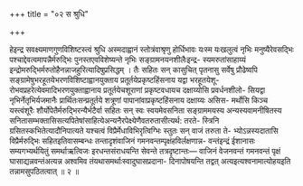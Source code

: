 +++
title = "०२ स श्रुधि"

+++

हेइन्द्र सवक्ष्यमाणगुणविशिष्टस्त्वं श्रुधि अस्मदाह्वानं स्तोत्रंवाश्रृणु होर्धिभावः यःस्म यःखलुत्वं नृभिः मनुष्यैरेवसद्भिः पश्चाद्देवत्वमापन्नैर्मरुद्भिः पुनस्तएवविशेष्यन्ते नृभिः सङ्ग्रामनयनशीलैःइन्द्र- स्यमरुतांसाहाय्यं इन्द्रोमरुद्भिर्मरुतोहैनन्नाजहुरित्यादिषुप्रसिद्धम् । तैः सहितः सन् कासुचित् पृतनासु सर्वेषु प्रौढेष्वपि सङ्ग्रामेषुभरहूतयेभरणविशिष्टाह्वानयुक्ताय प्रतूर्तयेप्रकृष्टहिंसनाय यद्वा भरहूतयेशू- रोभवप्रहरेत्येवमादिभरणयुक्ताह्वानाय प्रतूर्तयेचशूराणां प्रकृष्टवधायच दक्षाय्योसि प्रवर्धनशीलो- सियद्वा नृभिर्नेतृभिर्यजमानैः प्रार्थितःसन्प्रतूर्तये शत्रूणां पापानांवाप्रकृष्टहिंसनाय दक्षाय्यः असिस- मर्थोसि किञ्च यस्त्वंशूरैः शौर्योपेतैर्मरुद्भिरन्यैर्भटैर्वा सहितः सन् स्वः स्वयमेवसनिता सङ्ग्राममयस्य अन्यस्यवामनीषितस्य सनितासम्भक्तासिसत्यपितेषांसाहित्येअन्यनैरपेक्ष्येणैवतरुतासीत्यर्थ: तरते- स्त्रिनि ग्रसितस्कभितेत्यादौनिपात्यते यश्चत्वं विप्रैर्मेधाविभिरृत्विग्भिः स्तुतः सन् वाजं तरुता ते- भ्योऽन्नस्यदातासि विप्रैर्मरुद्भिः सहितइतिवासम्बन्धः तन्तादृशंवाजिनं गमनवन्तम्पृक्षंहविर्लक्षणान्न- वन्तंइन्द्रं ईशानासः सम्यगभ्यर्थयितुं समर्थाऋत्विजः इरधन्तसंराधयन्ति सेवन्ते तत्रदृष्टान्तः— वाजिनं वेजनवन्तं गमनवन्तं पृक्षं घासाद्यन्नवन्तंअत्यन्न अश्वमिव तंयथासमर्थाःस्वादुघासप्रदाना- दिनापोषयन्ति तद्वत् अत्यइत्यश्वनामात्योहयइति तन्नामसुपठितत्वात् ॥ २ ॥